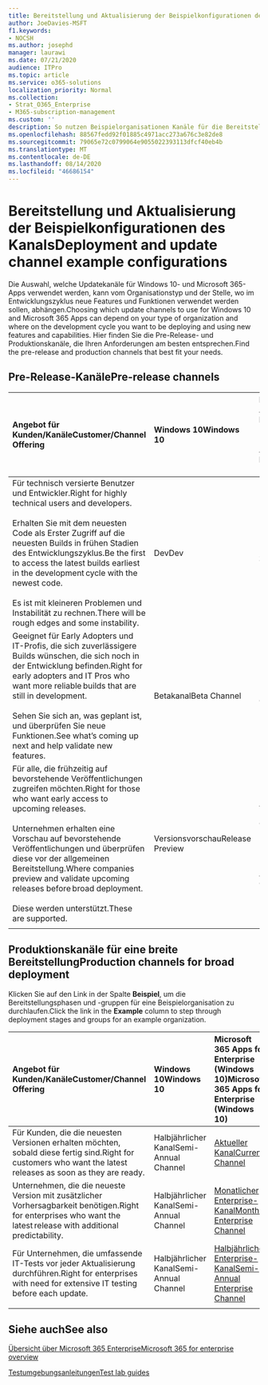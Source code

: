 ```yaml
---
title: Bereitstellung und Aktualisierung der Beispielkonfigurationen des Kanals
author: JoeDavies-MSFT
f1.keywords:
- NOCSH
ms.author: josephd
manager: laurawi
ms.date: 07/21/2020
audience: ITPro
ms.topic: article
ms.service: o365-solutions
localization_priority: Normal
ms.collection:
- Strat_O365_Enterprise
- M365-subscription-management
ms.custom: ''
description: So nutzen Beispielorganisationen Kanäle für die Bereitstellung und Aktualisierung.
ms.openlocfilehash: 88567fedd92f01885c4971acc273a676c3e82de8
ms.sourcegitcommit: 79065e72c0799064e9055022393113dfcf40eb4b
ms.translationtype: MT
ms.contentlocale: de-DE
ms.lasthandoff: 08/14/2020
ms.locfileid: "46686154"
---
```

# <a name="deployment-and-update-channel-example-configurations"></a><span data-ttu-id="9caf5-103">Bereitstellung und Aktualisierung der Beispielkonfigurationen des Kanals</span><span class="sxs-lookup"><span data-stu-id="9caf5-103">Deployment and update channel example configurations</span></span>

<span data-ttu-id="9caf5-104">Die Auswahl, welche Updatekanäle für Windows 10- und Microsoft 365-Apps verwendet werden, kann vom Organisationstyp und der Stelle, wo im Entwicklungszyklus neue Features und Funktionen verwendet werden sollen, abhängen.</span><span class="sxs-lookup"><span data-stu-id="9caf5-104">Choosing which update channels to use for Windows 10 and Microsoft 365 Apps can depend on your type of organization and where on the development cycle you want to be deploying and using new features and capabilities.</span></span> <span data-ttu-id="9caf5-105">Hier finden Sie die Pre-Release- und Produktionskanäle, die Ihren Anforderungen am besten entsprechen.</span><span class="sxs-lookup"><span data-stu-id="9caf5-105">Find the pre-release and production channels that best fit your needs.</span></span>

## <a name="pre-release-channels"></a><span data-ttu-id="9caf5-106">Pre-Release-Kanäle</span><span class="sxs-lookup"><span data-stu-id="9caf5-106">Pre-release channels</span></span>

| <span data-ttu-id="9caf5-107">Angebot für Kunden/Kanäle</span><span class="sxs-lookup"><span data-stu-id="9caf5-107">Customer/Channel Offering</span></span> | <span data-ttu-id="9caf5-108">Windows 10</span><span class="sxs-lookup"><span data-stu-id="9caf5-108">Windows 10</span></span> | <span data-ttu-id="9caf5-109">Microsoft 365 Apps for Enterprise (Windows 10)</span><span class="sxs-lookup"><span data-stu-id="9caf5-109">Microsoft 365 Apps for Enterprise (Windows 10)</span></span> |
|:-------|:-------|:-----|
| <span data-ttu-id="9caf5-110">Für technisch versierte Benutzer und Entwickler.</span><span class="sxs-lookup"><span data-stu-id="9caf5-110">Right for highly technical users and developers.</span></span> <br><br> <span data-ttu-id="9caf5-111">Erhalten Sie mit dem neuesten Code als Erster Zugriff auf die neuesten Builds in frühen Stadien des Entwicklungszyklus.</span><span class="sxs-lookup"><span data-stu-id="9caf5-111">Be the first to access the latest builds earliest in the development cycle with the newest code.</span></span> <br><br> <span data-ttu-id="9caf5-112">Es ist mit kleineren Problemen und Instabilität zu rechnen.</span><span class="sxs-lookup"><span data-stu-id="9caf5-112">There will be rough edges and some instability.</span></span> | <span data-ttu-id="9caf5-113">Dev</span><span class="sxs-lookup"><span data-stu-id="9caf5-113">Dev</span></span> | <span data-ttu-id="9caf5-114">Nicht zutreffend</span><span class="sxs-lookup"><span data-stu-id="9caf5-114">N/A</span></span> |
| <span data-ttu-id="9caf5-115">Geeignet für Early Adopters und IT-Profis, die sich zuverlässigere Builds wünschen, die sich noch in der Entwicklung befinden.</span><span class="sxs-lookup"><span data-stu-id="9caf5-115">Right for early adopters and IT Pros who want more reliable builds that are still in development.</span></span> <br><br> <span data-ttu-id="9caf5-116">Sehen Sie sich an, was geplant ist, und überprüfen Sie neue Funktionen.</span><span class="sxs-lookup"><span data-stu-id="9caf5-116">See what’s coming up next and help validate new features.</span></span> | <span data-ttu-id="9caf5-117">Betakanal</span><span class="sxs-lookup"><span data-stu-id="9caf5-117">Beta Channel</span></span> | <span data-ttu-id="9caf5-118">Betakanal</span><span class="sxs-lookup"><span data-stu-id="9caf5-118">Beta Channel</span></span> |
| <span data-ttu-id="9caf5-119">Für alle, die frühzeitig auf bevorstehende Veröffentlichungen zugreifen möchten.</span><span class="sxs-lookup"><span data-stu-id="9caf5-119">Right for those who want early access to upcoming releases.</span></span> <br><br> <span data-ttu-id="9caf5-120">Unternehmen erhalten eine Vorschau auf bevorstehende Veröffentlichungen und überprüfen diese vor der allgemeinen Bereitstellung.</span><span class="sxs-lookup"><span data-stu-id="9caf5-120">Where companies preview and validate upcoming releases before broad deployment.</span></span> <br><br> <span data-ttu-id="9caf5-121">Diese werden unterstützt.</span><span class="sxs-lookup"><span data-stu-id="9caf5-121">These are supported.</span></span> <br>  | <span data-ttu-id="9caf5-122">Versionsvorschau</span><span class="sxs-lookup"><span data-stu-id="9caf5-122">Release Preview</span></span> | <span data-ttu-id="9caf5-123">Aktueller Kanal (Vorschau)</span><span class="sxs-lookup"><span data-stu-id="9caf5-123">Current Channel (Preview)</span></span> <br><br> <span data-ttu-id="9caf5-124">Halbjährlicher Enterprise-Kanal (Vorschau)</span><span class="sxs-lookup"><span data-stu-id="9caf5-124">Semi-Annual Enterprise Channel (Preview)</span></span>|
||||

## <a name="production-channels-for-broad-deployment"></a><span data-ttu-id="9caf5-125">Produktionskanäle für eine breite Bereitstellung</span><span class="sxs-lookup"><span data-stu-id="9caf5-125">Production channels for broad deployment</span></span>

<span data-ttu-id="9caf5-126">Klicken Sie auf den Link in der Spalte **Beispiel**, um die Bereitstellungsphasen und -gruppen für eine Beispielorganisation zu durchlaufen.</span><span class="sxs-lookup"><span data-stu-id="9caf5-126">Click the link in the **Example** column to step through deployment stages and groups for an example organization.</span></span>

| <span data-ttu-id="9caf5-127">Angebot für Kunden/Kanäle</span><span class="sxs-lookup"><span data-stu-id="9caf5-127">Customer/Channel Offering</span></span> | <span data-ttu-id="9caf5-128">Windows 10</span><span class="sxs-lookup"><span data-stu-id="9caf5-128">Windows 10</span></span> | <span data-ttu-id="9caf5-129">Microsoft 365 Apps for Enterprise (Windows 10)</span><span class="sxs-lookup"><span data-stu-id="9caf5-129">Microsoft 365 Apps for Enterprise (Windows 10)</span></span> | <span data-ttu-id="9caf5-130">Beispiel</span><span class="sxs-lookup"><span data-stu-id="9caf5-130">Example</span></span> |
|:-------|:-------|:-----|:-------|
| <span data-ttu-id="9caf5-131">Für Kunden, die die neuesten Versionen erhalten möchten, sobald diese fertig sind.</span><span class="sxs-lookup"><span data-stu-id="9caf5-131">Right for customers who want the latest releases as soon as they are ready.</span></span> | <span data-ttu-id="9caf5-132">Halbjährlicher Kanal</span><span class="sxs-lookup"><span data-stu-id="9caf5-132">Semi-Annual Channel</span></span> | [<span data-ttu-id="9caf5-133">Aktueller Kanal</span><span class="sxs-lookup"><span data-stu-id="9caf5-133">Current Channel</span></span>](https://docs.microsoft.com/deployoffice/overview-update-channels#current-channel-overview) | [<span data-ttu-id="9caf5-134">Neueste Versionen</span><span class="sxs-lookup"><span data-stu-id="9caf5-134">Latest releases</span></span>](deploy-update-channels-examples-rapid-deploy.md) |
| <span data-ttu-id="9caf5-135">Unternehmen, die die neueste Version mit zusätzlicher Vorhersagbarkeit benötigen.</span><span class="sxs-lookup"><span data-stu-id="9caf5-135">Right for enterprises who want the latest release with additional predictability.</span></span> | <span data-ttu-id="9caf5-136">Halbjährlicher Kanal</span><span class="sxs-lookup"><span data-stu-id="9caf5-136">Semi-Annual Channel</span></span> | [<span data-ttu-id="9caf5-137">Monatlicher Enterprise-Kanal</span><span class="sxs-lookup"><span data-stu-id="9caf5-137">Monthly Enterprise Channel</span></span>](https://docs.microsoft.com/deployoffice/overview-update-channels#monthly-enterprise-channel-overview) |  |
| <span data-ttu-id="9caf5-138">Für Unternehmen, die umfassende IT-Tests vor jeder Aktualisierung durchführen.</span><span class="sxs-lookup"><span data-stu-id="9caf5-138">Right for enterprises with need for extensive IT testing before each update.</span></span> | <span data-ttu-id="9caf5-139">Halbjährlicher Kanal</span><span class="sxs-lookup"><span data-stu-id="9caf5-139">Semi-Annual Channel</span></span> | [<span data-ttu-id="9caf5-140">Halbjährlicher Enterprise-Kanal</span><span class="sxs-lookup"><span data-stu-id="9caf5-140">Semi-Annual Enterprise Channel</span></span>](https://docs.microsoft.com/deployoffice/overview-update-channels#semi-annual-enterprise-channel-overview) |  |
|||||


## <a name="see-also"></a><span data-ttu-id="9caf5-141">Siehe auch</span><span class="sxs-lookup"><span data-stu-id="9caf5-141">See also</span></span>

[<span data-ttu-id="9caf5-142">Übersicht über Microsoft 365 Enterprise</span><span class="sxs-lookup"><span data-stu-id="9caf5-142">Microsoft 365 for enterprise overview</span></span>](microsoft-365-overview.md)

[<span data-ttu-id="9caf5-143">Testumgebungsanleitungen</span><span class="sxs-lookup"><span data-stu-id="9caf5-143">Test lab guides</span></span>](m365-enterprise-test-lab-guides.md)
